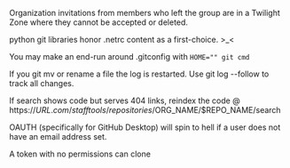 Organization invitations from members who left the group are in a Twilight Zone where they cannot be accepted or deleted.

python git libraries honor .netrc content as a first-choice. >_<

You may make an end-run around .gitconfig with ```HOME="" git cmd```

If you git mv or rename a file the log is restarted. Use git log --follow to track all changes.

If search shows code but serves 404 links, reindex the code @ https://$URL.com/stafftools/repositories/$ORG_NAME/$REPO_NAME/search

OAUTH (specifically for GitHub Desktop) will spin to hell if a user does not have an email address set.

A token with no permissions can clone
